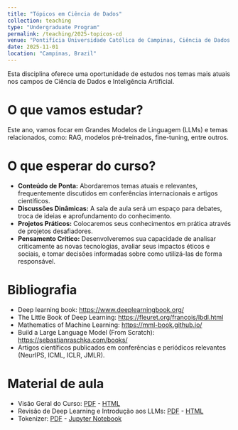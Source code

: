 ```yaml
---
title: "Tópicos em Ciência de Dados"
collection: teaching
type: "Undergraduate Program"
permalink: /teaching/2025-topicos-cd
venue: "Pontifícia Universidade Católica de Campinas, Ciência de Dados e Inteligência Artificial"
date: 2025-11-01
location: "Campinas, Brazil"
---
```


Esta disciplina oferece uma oportunidade de estudos nos temas mais atuais nos campos de Ciência de Dados e Inteligência Artificial.

# O que vamos estudar?

Este ano, vamos focar em Grandes Modelos de Linguagem (LLMs) e temas relacionados, como: RAG, modelos pré-treinados, fine-tuning, entre outros.

# O que esperar do curso?

*   **Conteúdo de Ponta:** Abordaremos temas atuais e relevantes, frequentemente discutidos em conferências internacionais e artigos científicos.
*   **Discussões Dinâmicas:** A sala de aula será um espaço para debates, troca de ideias e aprofundamento do conhecimento.
*   **Projetos Práticos:** Colocaremos seus conhecimentos em prática através de projetos desafiadores. 
*   **Pensamento Crítico:** Desenvolveremos sua capacidade de analisar criticamente as novas tecnologias, avaliar seus impactos éticos e sociais, e tomar decisões informadas sobre como utilizá-las de forma responsável.


# Bibliografia

- Deep learning book: https://www.deeplearningbook.org/
- The Little Book of Deep Learning: https://fleuret.org/francois/lbdl.html
- Mathematics of Machine Learning: https://mml-book.github.io/
- Build a Large Language Model (From Scratch): https://sebastianraschka.com/books/
- Artigos científicos publicados em conferências e periódicos relevantes (NeurIPS, ICML, ICLR, JMLR).

# Material de aula

- Visão Geral do Curso: [PDF](https://denmartins.github.io/files/lectures/2025/TopicosCD/00-TCD-Organizacao.pdf) - [HTML](https://denmartins.github.io/files/lectures/2025/TopicosCD/00-TCD-Organizacao.html)
- Revisão de Deep Learning e Introdução aos LLMs: [PDF](https://denmartins.github.io/files/lectures/2025/TopicosCD/01-TCD-Introducao-LLMs.pdf) - [HTML](https://denmartins.github.io/files/lectures/2025/TopicosCD/01-TCD-Introducao-LLMs.html)
- Tokenizer: [PDF](https://denmartins.github.io/files/lectures/2025/TopicosCD/code/02-TCD-tokenizer.pdf) - [Jupyter Notebook](https://denmartins.github.io/files/lectures/2025/TopicosCD/code/02-TCD-tokenizer.ipynb) 

